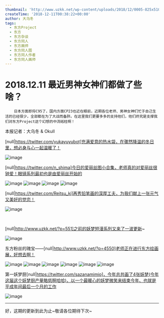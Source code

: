 ```yaml
---
thumbnail: 'http://www.uzkk.net/wp-content/uploads/2018/12/0005-825x510.png'
createTime: '2018-12-11T00:38:22+00:00'
author: 大乌冬
tags:
  - 东方Project
  - 东方
  - 东方杂谈
  - 东方同人
  - 东方画师
  - 东方同人图
  - 东方同人作者
  - 东方同人画师
---
```


# 2018.12.11 最近男神女神们都做了些啥？

		日本方面即将C95了，国内方面CP23也近在眼前，近期各位老师、男神女神们忙于自己生活的已经很少，全部都在为了大战而备肝。在这里我们更要多多的支持他们，他们终究是支撑我们对东方Project这个幻想的中流砥柱啊！

本报记者：大乌冬 & Okull

[null|https://twitter.com/yukayuyubot]充满爱意的热水袋，在骤然降温的冬日里，想必身与心一起温暖了！

![image](http://www.uzkk.net/wp-content/uploads/2018/12/0001-1-1024x613.png)

[null|https://twitter.com/n_shima]今日的爱丽丝图小合集，老师真的对爱丽丝很钟爱！眼镜系列最初也是由爱丽丝开始的

![image](http://www.uzkk.net/wp-content/uploads/2018/12/0002-1.png) ![image](http://www.uzkk.net/wp-content/uploads/2018/12/0003.png) ![image](http://www.uzkk.net/wp-content/uploads/2018/12/0004-1.png) ![image](http://www.uzkk.net/wp-content/uploads/2018/12/0005-1024x437.png)

[null|https://twitter.com/Reitsu_ki]再秀铅笔画的深厚工夫，为我们献上一张元气又美好的觉恋！

![image](http://www.uzkk.net/wp-content/uploads/2018/12/0006.png)

 

[null|http://www.uzkk.net/?p=551]之前的妖梦短漫系列又来了一波更新~

![image](http://www.uzkk.net/wp-content/uploads/2018/12/mahua-364x1024.jpg)

东方粉丝的瑰宝——[null|http://www.uzkk.net/?p=4550]老师正在进行东方绘画展，好想去啊！

![image](http://www.uzkk.net/wp-content/uploads/2018/12/0007.png) ![image](http://www.uzkk.net/wp-content/uploads/2018/12/0008.png) ![image](http://www.uzkk.net/wp-content/uploads/2018/12/0009.png) ![image](http://www.uzkk.net/wp-content/uploads/2018/12/0010.png) ![image](http://www.uzkk.net/wp-content/uploads/2018/12/0011-1024x575.png) ![image](http://www.uzkk.net/wp-content/uploads/2018/12/0012-1024x577.png)

第一妖梦厨[null|https://twitter.com/sazanamimio]，今年总共画了4张妖梦(今年这届这个妖梦厨产量略低啊哈哈)，以一个最暖心的妖梦微笑来结束今年、也就是平成年间最后一个月的工作

![image](http://www.uzkk.net/wp-content/uploads/2018/12/0013.png)

---

好，这期的更新到此为止~敬请各位期待下次~
